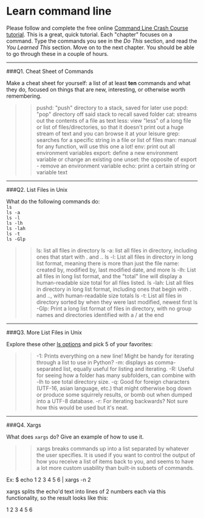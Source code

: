 # Learn command line

Please follow and complete the free online [Command Line Crash Course
tutorial](http://cli.learncodethehardway.org/book/). This is a great,
quick tutorial. Each "chapter" focuses on a command. Type the commands
you see in the _Do This_ section, and read the _You Learned This_
section. Move on to the next chapter. You should be able to go through
these in a couple of hours.

---

###Q1.  Cheat Sheet of Commands  

Make a cheat sheet for yourself: a list of at least **ten** commands and what they do, focused on things that are new, interesting, or otherwise worth remembering.

> > pushd: "push" directory to a stack, saved for later use
popd: "pop" directory off said stack to recall saved folder
cat: streams out the contents of a file as text
less: view "less" of a long file or list of files/directories, so that it doesn't print out a huge stream of text and you can browse it at your leisure
grep: searches for a specific string in a file or list of files
man: manual for any function, will use this one a lot!
env: print out all environment variables
export: define a new environment variable or change an existing one
unset: the opposite of export - remove an environment variable
echo: print a certain string or variable text


---

###Q2.  List Files in Unix   

What do the following commands do:  
`ls`  
`ls -a`  
`ls -l`  
`ls -lh`  
`ls -lah`  
`ls -t`  
`ls -Glp`  

> > ls: list all files in directory
ls -a: list all files in directory, including ones that start with . and ..
ls -l: List all files in directory in long list format, meaning there is more than just the file name: created by, modified by, last modified date, and more
ls -lh: List all files in long list format, and the "total" line will display a human-readable size total for all files listed.
ls -lah: List all files in directory in long list format, including ones that begin with . and .., with human-readable size totals
ls -t: List all files in directory sorted by when they were last modified, newest first
ls -Glp: Print a long list format of files in directory, with no group names and directories identified with a / at the end


---

###Q3.  More List Files in Unix  

Explore these other [ls options](http://www.techonthenet.com/unix/basic/ls.php) and pick 5 of your favorites:

> > -1: Prints everything on a new line! Might be handy for iterating through a list to use in Python?
-m: displays as comma-separated list, equally useful for listing and iterating.
-R: Useful for seeing how a folder has many subfolders, can combine with -lh to see total directory size.
-q: Good for foreign characters (UTF-16, asian language, etc.) that might otherwise bog down or produce some squirrely results, or bomb out when dumped into a UTF-8 database.
-r: For iterating backwards? Not sure how this would be used but it's neat.


---

###Q4.  Xargs   

What does `xargs` do? Give an example of how to use it.

> > xargs breaks commands up into a list separated by whatever the user specifies. It is used if you want to control the output of how you receive a list of items back to you, and seems to have a lot more custom usability than built-in subsets of commands. 

Ex: $ echo 1 2 3 4 5 6 | xargs -n 2

xargs splits the echo'd text into lines of 2 numbers each via this functionality, so the result looks like this:

1 2
3 4
5 6

 

